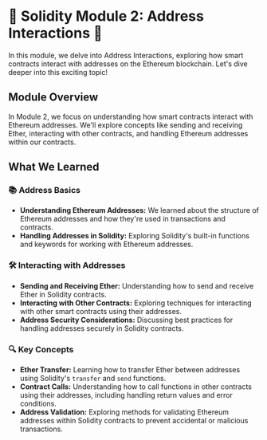 # 🌟 Solidity Module 2: Address Interactions 🚀

In this module, we delve into Address Interactions, exploring how smart contracts interact with addresses on the Ethereum blockchain. Let's dive deeper into this exciting topic!

## Module Overview

In Module 2, we focus on understanding how smart contracts interact with Ethereum addresses. We'll explore concepts like sending and receiving Ether, interacting with other contracts, and handling Ethereum addresses within our contracts.

## What We Learned

### 📚 Address Basics
- **Understanding Ethereum Addresses:** We learned about the structure of Ethereum addresses and how they're used in transactions and contracts.
- **Handling Addresses in Solidity:** Exploring Solidity's built-in functions and keywords for working with Ethereum addresses.

### 🛠 Interacting with Addresses
- **Sending and Receiving Ether:** Understanding how to send and receive Ether in Solidity contracts.
- **Interacting with Other Contracts:** Exploring techniques for interacting with other smart contracts using their addresses.
- **Address Security Considerations:** Discussing best practices for handling addresses securely in Solidity contracts.

### 🔍 Key Concepts
- **Ether Transfer:** Learning how to transfer Ether between addresses using Solidity's `transfer` and `send` functions.
- **Contract Calls:** Understanding how to call functions in other contracts using their addresses, including handling return values and error conditions.
- **Address Validation:** Exploring methods for validating Ethereum addresses within Solidity contracts to prevent accidental or malicious transactions.
